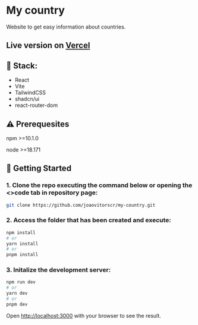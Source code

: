 # My country
Website to get easy information about countries.

## Live version on [Vercel](https://my-country-beige.vercel.app/)

## 🧱 Stack:
* React
* Vite
* TailwindCSS
* shadcn/ui
* react-router-dom

## ⚠️ Prerequesites
npm >=10.1.0 

node >=18.171

## 🔌 Getting Started

### 1. Clone the repo executing the command below or opening the <>code tab in repository page:
```bash
git clone https://github.com/joaovitorscr/my-country.git
```

### 2. Access the folder that has been created and execute:
```bash
npm install
# or
yarn install
# or
pnpm install
```

### 3. Initalize the development server:
```bash
npm run dev
# or
yarn dev
# or
pnpm dev
```
Open [http://localhost:3000](http://localhost:3000) with your browser to see the result.
